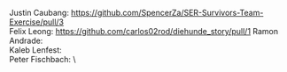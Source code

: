 Justin Caubang: https://github.com/SpencerZa/SER-Survivors-Team-Exercise/pull/3 \
Felix Leong: https://github.com/carlos02rod/diehunde_story/pull/1
Ramon Andrade: \
Kaleb Lenfest: \
Peter Fischbach: \
